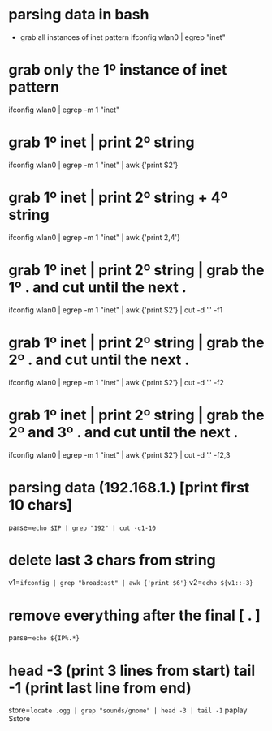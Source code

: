 <br />

# parsing data in bash


- grab all instances of inet pattern
      ifconfig wlan0 | egrep "inet"


# grab only the 1º instance of inet pattern
ifconfig wlan0 | egrep -m 1 "inet"


# grab 1º inet | print 2º string
ifconfig wlan0 | egrep -m 1 "inet" | awk {'print $2'}


# grab 1º inet | print 2º string + 4º string
ifconfig wlan0 | egrep -m 1 "inet" | awk {'print $2,$4'}


# grab 1º inet | print 2º string | grab the 1º . and cut until the next .
ifconfig wlan0 | egrep -m 1 "inet" | awk {'print $2'} | cut -d '.' -f1


# grab 1º inet | print 2º string | grab the 2º . and cut until the next .
ifconfig wlan0 | egrep -m 1 "inet" | awk {'print $2'} | cut -d '.' -f2


# grab 1º inet | print 2º string | grab the 2º and 3º . and cut until the next .
ifconfig wlan0 | egrep -m 1 "inet" | awk {'print $2'} | cut -d '.' -f2,3


# parsing data (192.168.1.) [print first 10 chars]
parse=`echo $IP | grep "192" | cut -c1-10`


# delete last 3 chars from string
v1=`ifconfig | grep "broadcast" | awk {'print $6'}`
v2=`echo ${v1::-3}`


# remove everything after the final [ . ]
parse=`echo ${IP%.*}`


# head -3 (print 3 lines from start) tail -1 (print last line from end)
store=`locate .ogg | grep "sounds/gnome" | head -3 | tail -1`
paplay $store



